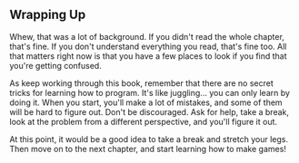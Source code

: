 ## Wrapping Up

Whew, that was a lot of background.  If you didn't read the whole chapter,
that's fine.  If you don't understand everything you read, that's fine too.  All
that matters right now is that you have a few places to look if you find that
you're getting confused.

As keep working through this book, remember that there are no secret tricks for
learning how to program.  It's like juggling... you can only learn by doing it.
When you start, you'll make a lot of mistakes, and some of them will be hard to
figure out.  Don't be discouraged.  Ask for help, take a break, look at the
problem from a different perspective, and you'll figure it out.  

At this point, it would be a good idea to take a break and stretch your legs.
Then move on to the next chapter, and start learning how to make games!
